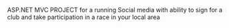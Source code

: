 ASP.NET MVC PROJECT for a running Social media with ability to sign for a club and take participation in a race in your local area
